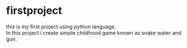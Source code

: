 # firstproject
this is my first project using python language.<br>
In this project i create simple childhood game known as snake water and gun.
